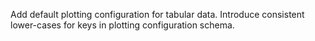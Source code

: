 Add default plotting configuration for tabular data. Introduce consistent lower-cases for keys in plotting configuration schema.
